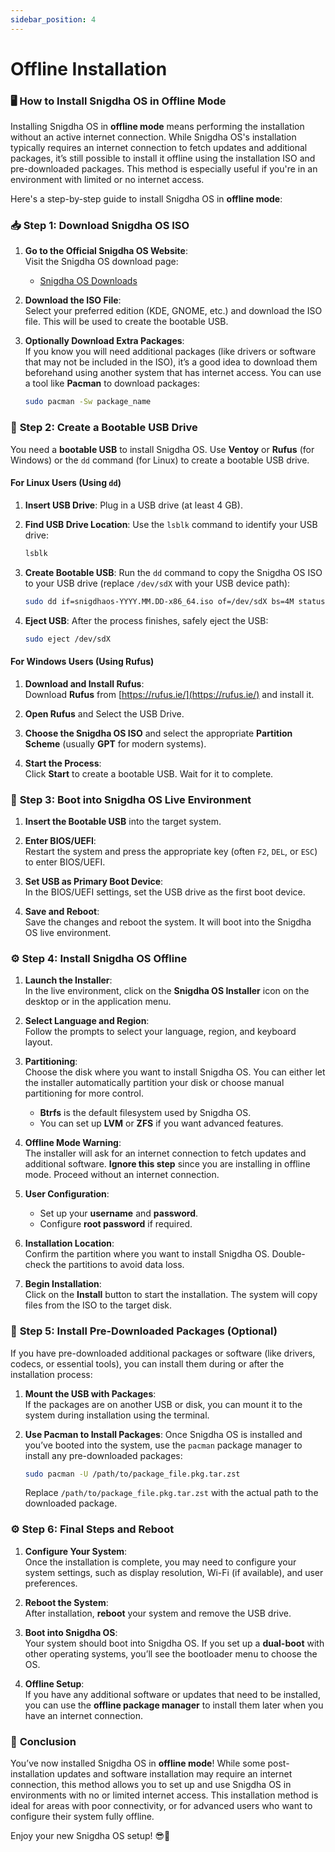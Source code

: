 ```yaml
---
sidebar_position: 4
---
```


# Offline Installation

### 🖥️ **How to Install Snigdha OS in Offline Mode**

Installing Snigdha OS in **offline mode** means performing the installation without an active internet connection. While Snigdha OS's installation typically requires an internet connection to fetch updates and additional packages, it’s still possible to install it offline using the installation ISO and pre-downloaded packages. This method is especially useful if you're in an environment with limited or no internet access.

Here's a step-by-step guide to install Snigdha OS in **offline mode**:



### 📥 **Step 1: Download Snigdha OS ISO**

1. **Go to the Official Snigdha OS Website**:  
   Visit the Snigdha OS download page:  
   - [Snigdha OS Downloads](https://snigdhaos.org/downloads.html)

2. **Download the ISO File**:  
   Select your preferred edition (KDE, GNOME, etc.) and download the ISO file. This will be used to create the bootable USB.

3. **Optionally Download Extra Packages**:  
   If you know you will need additional packages (like drivers or software that may not be included in the ISO), it’s a good idea to download them beforehand using another system that has internet access. You can use a tool like **Pacman** to download packages:
   ```bash
   sudo pacman -Sw package_name
   ```



### 💾 **Step 2: Create a Bootable USB Drive**

You need a **bootable USB** to install Snigdha OS. Use **Ventoy** or **Rufus** (for Windows) or the `dd` command (for Linux) to create a bootable USB drive.

#### **For Linux Users (Using `dd`)**

1. **Insert USB Drive**:
   Plug in a USB drive (at least 4 GB).

2. **Find USB Drive Location**:
   Use the `lsblk` command to identify your USB drive:
   ```bash
   lsblk
   ```

3. **Create Bootable USB**:
   Run the `dd` command to copy the Snigdha OS ISO to your USB drive (replace `/dev/sdX` with your USB device path):
   ```bash
   sudo dd if=snigdhaos-YYYY.MM.DD-x86_64.iso of=/dev/sdX bs=4M status=progress oflag=sync
   ```

4. **Eject USB**:
   After the process finishes, safely eject the USB:
   ```bash
   sudo eject /dev/sdX
   ```

#### **For Windows Users (Using Rufus)**

1. **Download and Install Rufus**:  
   Download **Rufus** from [https://rufus.ie/](https://rufus.ie/) and install it.

2. **Open Rufus** and Select the USB Drive.
   
3. **Choose the Snigdha OS ISO** and select the appropriate **Partition Scheme** (usually **GPT** for modern systems).

4. **Start the Process**:  
   Click **Start** to create a bootable USB. Wait for it to complete.



### 🔌 **Step 3: Boot into Snigdha OS Live Environment**

1. **Insert the Bootable USB** into the target system.

2. **Enter BIOS/UEFI**:  
   Restart the system and press the appropriate key (often `F2`, `DEL`, or `ESC`) to enter BIOS/UEFI.

3. **Set USB as Primary Boot Device**:  
   In the BIOS/UEFI settings, set the USB drive as the first boot device.

4. **Save and Reboot**:  
   Save the changes and reboot the system. It will boot into the Snigdha OS live environment.



### ⚙️ **Step 4: Install Snigdha OS Offline**

1. **Launch the Installer**:  
   In the live environment, click on the **Snigdha OS Installer** icon on the desktop or in the application menu.

2. **Select Language and Region**:  
   Follow the prompts to select your language, region, and keyboard layout.

3. **Partitioning**:  
   Choose the disk where you want to install Snigdha OS. You can either let the installer automatically partition your disk or choose manual partitioning for more control.

   - **Btrfs** is the default filesystem used by Snigdha OS.
   - You can set up **LVM** or **ZFS** if you want advanced features.

4. **Offline Mode Warning**:  
   The installer will ask for an internet connection to fetch updates and additional software. **Ignore this step** since you are installing in offline mode. Proceed without an internet connection.

5. **User Configuration**:  
   - Set up your **username** and **password**.
   - Configure **root password** if required.

6. **Installation Location**:  
   Confirm the partition where you want to install Snigdha OS. Double-check the partitions to avoid data loss.

7. **Begin Installation**:  
   Click on the **Install** button to start the installation. The system will copy files from the ISO to the target disk.



### 🔄 **Step 5: Install Pre-Downloaded Packages (Optional)**

If you have pre-downloaded additional packages or software (like drivers, codecs, or essential tools), you can install them during or after the installation process:

1. **Mount the USB with Packages**:  
   If the packages are on another USB or disk, you can mount it to the system during installation using the terminal.

2. **Use Pacman to Install Packages**:
   Once Snigdha OS is installed and you’ve booted into the system, use the `pacman` package manager to install any pre-downloaded packages:
   ```bash
   sudo pacman -U /path/to/package_file.pkg.tar.zst
   ```

   Replace `/path/to/package_file.pkg.tar.zst` with the actual path to the downloaded package.



### ⚙️ **Step 6: Final Steps and Reboot**

1. **Configure Your System**:  
   Once the installation is complete, you may need to configure your system settings, such as display resolution, Wi-Fi (if available), and user preferences.

2. **Reboot the System**:  
   After installation, **reboot** your system and remove the USB drive.

3. **Boot into Snigdha OS**:  
   Your system should boot into Snigdha OS. If you set up a **dual-boot** with other operating systems, you’ll see the bootloader menu to choose the OS.

4. **Offline Setup**:  
   If you have any additional software or updates that need to be installed, you can use the **offline package manager** to install them later when you have an internet connection.



### 🎉 **Conclusion**

You’ve now installed Snigdha OS in **offline mode**! While some post-installation updates and software installation may require an internet connection, this method allows you to set up and use Snigdha OS in environments with no or limited internet access. This installation method is ideal for areas with poor connectivity, or for advanced users who want to configure their system fully offline.

Enjoy your new Snigdha OS setup! 😎🚀